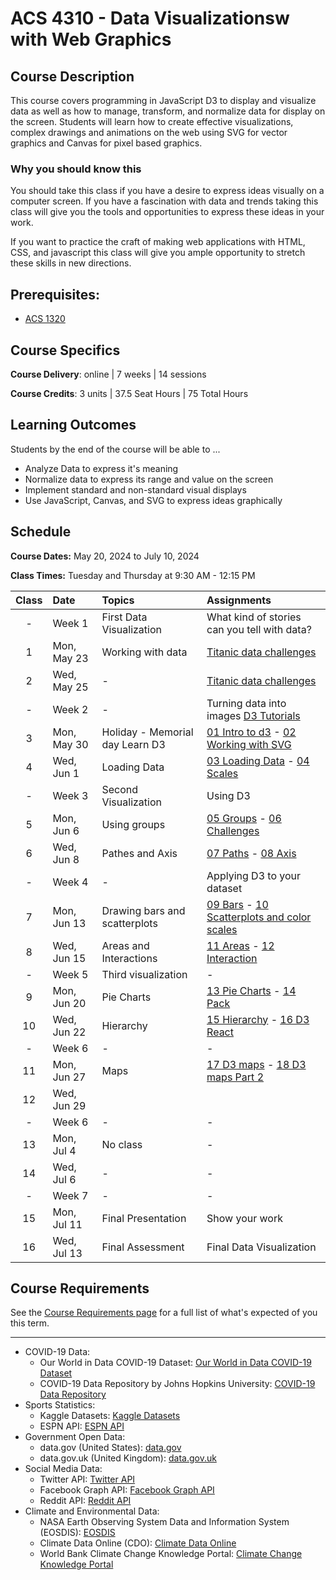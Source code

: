 # ACS 4310 - Data Visualizationsw with Web Graphics

## Course Description

This course covers programming in JavaScript D3 to display and visualize data as well as how to manage, transform, and normalize data for display on the screen. Students will learn how to create effective visualizations, complex drawings and animations on the web using SVG for vector graphics and Canvas for pixel based graphics.

### Why you should know this

You should take this class if you have a desire to express ideas visually on a computer screen. If you have a fascination with data and trends taking this class will give you the tools and opportunities to express these ideas in your work.

If you want to practice the craft of making web applications with HTML, CSS, and javascript this class will give you ample opportunity to stretch these skills in new directions.

## Prerequisites:

- [ACS 1320](https://github.com/Tech-at-DU/ACS-1320-JavaScript-Foundations)

## Course Specifics

**Course Delivery**: online | 7 weeks | 14 sessions

**Course Credits**: 3 units | 37.5 Seat Hours | 75 Total Hours

## Learning Outcomes

Students by the end of the course will be able to ...

- Analyze Data to express it's meaning
- Normalize data to express its range and value on the screen
- Implement standard and non-standard visual displays
- Use JavaScript, Canvas, and SVG to express ideas graphically

## Schedule

**Course Dates:** May 20, 2024 to July 10, 2024

**Class Times:** Tuesday and Thursday at 9:30 AM - 12:15 PM

| Class | Date        | Topics | Assignments |
|:-----:|:------------|:-------|:------------|
| -     | Week 1      | First Data Visualization | What kind of stories can you tell with data?  |
|  1    | Mon, May 23 | Working with data | [Titanic data challenges] |
|  2    | Wed, May 25 | - | [Titanic data challenges] |
| -     | Week 2      | - | Turning data into images [D3 Tutorials] |
|  3    | Mon, May 30 | Holiday - Memorial day Learn D3 | [01 Intro to d3] - [02 Working with SVG] |
|  4    | Wed, Jun  1 | Loading Data | [03 Loading Data] - [04 Scales] |
| -     | Week 3      | Second Visualization | Using D3 |
|  5    | Mon, Jun  6 | Using groups | [05 Groups] - [06 Challenges] |
|  6    | Wed, Jun  8 | Pathes and Axis | [07 Paths] - [08 Axis] |
| -     | Week 4      | - | Applying D3 to your dataset |
|  7    | Mon, Jun 13 | Drawing bars and scatterplots | [09 Bars] - [10 Scatterplots and color scales] |
|  8    | Wed, Jun 15 | Areas and Interactions | [11 Areas] - [12 Interaction]|
| -     | Week 5      | Third visualization | - |
|  9    | Mon, Jun 20 | Pie Charts | [13 Pie Charts] - [14 Pack] |
| 10    | Wed, Jun 22 | Hierarchy | [15 Hierarchy] - [16 D3 React] |
| -     | Week 6      | - | - |
| 11    | Mon, Jun 27 | Maps | [17 D3 maps] - [18 D3 maps Part 2] |
| 12    | Wed, Jun 29 |  |  |
| -     | Week 6      | - | - |
| 13    | Mon, Jul  4 | No class | - |
| 14    | Wed, Jul  6 | - | - |
| -     | Week 7      | - | - |
| 15    | Mon, Jul 11 | Final Presentation | Show your work |
| 16    | Wed, Jul 13 | Final Assessment   | Final Data Visualization |

<!--  -->
[Titanic data challenges]: https://github.com/Tech-at-DU/titanic-data-challenges
[D3 Tutorials]: https://github.com/Tech-at-DU/d3-tutorial
[01 Intro to d3]: https://github.com/Tech-at-DU/d3-tutorial/tree/main/01-intro-to-d3
[02 Working with SVG]: https://github.com/Tech-at-DU/d3-tutorial/tree/main/02-Working-with-svg
[03 Loading Data]: https://github.com/Tech-at-DU/d3-tutorial/blob/main/03-Loading-Data
[04 Scales]: https://github.com/Tech-at-DU/d3-tutorial/blob/main/04-scales
[05 Groups]: https://github.com/Tech-at-DU/d3-tutorial/blob/main/05-Groups
[06 Challenges]: https://github.com/Tech-at-DU/d3-tutorial/blob/main/06-challenges
[07 Paths]: https://github.com/Tech-at-DU/d3-tutorial/blob/main/07-Paths
[08 Axis]: https://github.com/Tech-at-DU/d3-tutorial/blob/main/08-axis
[09 Bars]: https://github.com/Tech-at-DU/d3-tutorial/blob/main/09-bars
[10 Scatterplots and color scales]: https://github.com/Tech-at-DU/d3-tutorial/tree/main/10-Scatterplot-color-scales
[11 Areas]: https://github.com/Tech-at-DU/d3-tutorial/tree/main/11-Areas
[12 Interaction]: https://github.com/Tech-at-DU/d3-tutorial/tree/main/12-Interaction
[13 Pie Charts]: https://github.com/Tech-at-DU/d3-tutorial/blob/main/13-Pie-Charts
[14 Pack]: https://github.com/Tech-at-DU/d3-tutorial/blob/main/14-Pack
[15 Hierarchy]: https://github.com/Tech-at-DU/d3-tutorial/blob/main/15-Hierarchy
[16 D3 React]: https://github.com/Tech-at-DU/d3-tutorial/blob/main/16-D3-React
[17 D3 maps]: https://github.com/Tech-at-DU/d3-tutorial/blob/main/17-Maps
[18 D3 maps Part 2]: https://github.com/Tech-at-DU/d3-tutorial/blob/main/17-Maps-Part-2

## Course Requirements

See the [Course Requirements page](course-requirements.md) for a full list of what's expected of you this term. 






-------------


- COVID-19 Data:
	- Our World in Data COVID-19 Dataset: [Our World in Data COVID-19 Dataset](https://ourworldindata.org/covid-deaths)
	- COVID-19 Data Repository by Johns Hopkins University: [COVID-19 Data Repository](https://github.com/CSSEGISandData/COVID-19)
- Sports Statistics:
	- Kaggle Datasets: [Kaggle Datasets](https://www.kaggle.com/datasets)
	- ESPN API: [ESPN API](https://developer.espn.com/docs)
- Government Open Data:
	- data.gov (United States): [data.gov](https://www.data.gov/)
	- data.gov.uk (United Kingdom): [data.gov.uk](https://data.gov.uk/)
- Social Media Data:
	- Twitter API: [Twitter API](https://developer.twitter.com/en/docs/twitter-api)
	- Facebook Graph API: [Facebook Graph API](https://developers.facebook.com/docs/graph-api)
	- Reddit API: [Reddit API](https://www.reddit.com/dev/api/)
- Climate and Environmental Data:
	- NASA Earth Observing System Data and Information System (EOSDIS): [EOSDIS](https://earthdata.nasa.gov/eosdis)
	- Climate Data Online (CDO): [Climate Data Online](https://www.ncdc.noaa.gov/cdo-web/)
	- World Bank Climate Change Knowledge Portal: [Climate Change Knowledge Portal](https://climateknowledgeportal.worldbank.org/)
